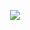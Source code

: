 <p align="center"><a href="https://github.com/anuraghazra/github-readme-stats">
  <img align="center" src="https://github-readme-stats.vercel.app/api?username=austintuley&show_icons=true&theme=tokyonight&count_private=true" />
</a></p>
